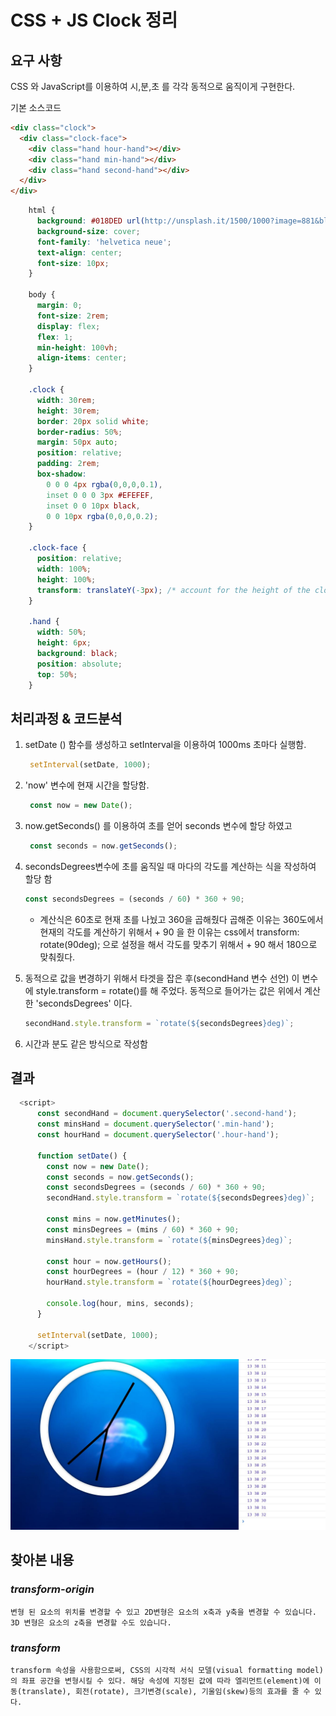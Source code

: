 # CSS + JS Clock 정리

## 요구 사항

CSS 와 JavaScript를 이용하여 시,분,초 를 각각 동적으로 움직이게 구현한다.

기본 소스코드

```html
<div class="clock">
  <div class="clock-face">
    <div class="hand hour-hand"></div>
    <div class="hand min-hand"></div>
    <div class="hand second-hand"></div>
  </div>
</div>
```

```CSS
    html {
      background: #018DED url(http://unsplash.it/1500/1000?image=881&blur=5);
      background-size: cover;
      font-family: 'helvetica neue';
      text-align: center;
      font-size: 10px;
    }

    body {
      margin: 0;
      font-size: 2rem;
      display: flex;
      flex: 1;
      min-height: 100vh;
      align-items: center;
    }

    .clock {
      width: 30rem;
      height: 30rem;
      border: 20px solid white;
      border-radius: 50%;
      margin: 50px auto;
      position: relative;
      padding: 2rem;
      box-shadow:
        0 0 0 4px rgba(0,0,0,0.1),
        inset 0 0 0 3px #EFEFEF,
        inset 0 0 10px black,
        0 0 10px rgba(0,0,0,0.2);
    }

    .clock-face {
      position: relative;
      width: 100%;
      height: 100%;
      transform: translateY(-3px); /* account for the height of the clock hands */
    }

    .hand {
      width: 50%;
      height: 6px;
      background: black;
      position: absolute;
      top: 50%;
    }
```

## 처리과정 & 코드분석

1. setDate () 함수를 생성하고 setInterval을 이용하여 1000ms 초마다 실행함.

   ```JavaScript
    setInterval(setDate, 1000);
   ```

2. 'now' 변수에 현재 시간을 할당함.

   ```JavaScript
    const now = new Date();
   ```

3. now.getSeconds() 를 이용하여 초를 얻어 seconds 변수에 할당 하였고

   ```JavaScript
    const seconds = now.getSeconds();
   ```

4. secondsDegrees변수에 초를 움직일 때 마다의 각도를 계산하는 식을 작성하여 할당 함

   ```JavaScript
   const secondsDegrees = (seconds / 60) * 360 + 90;
   ```

   - 계산식은 60초로 현재 초를 나눴고 360을 곱해줬다 곱해준 이유는 360도에서 현재의 각도를 계산하기 위해서 + 90 을 한 이유는 css에서 transform: rotate(90deg); 으로 설정을 해서 각도를 맞추기 위해서 + 90 해서 180으로 맞춰줬다.

5. 동적으로 값을 변경하기 위해서 타겟을 잡은 후(secondHand 변수 선언) 이 변수에 style.transform = rotate()를 해 주었다. 동적으로 들어가는 값은 위에서 계산한 'secondsDegrees' 이다.

   ```JavaScript
   secondHand.style.transform = `rotate(${secondsDegrees}deg)`;
   ```

6. 시간과 분도 같은 방식으로 작성함

## 결과

```JavaScript
  <script>
      const secondHand = document.querySelector('.second-hand');
      const minsHand = document.querySelector('.min-hand');
      const hourHand = document.querySelector('.hour-hand');

      function setDate() {
        const now = new Date();
        const seconds = now.getSeconds();
        const secondsDegrees = (seconds / 60) * 360 + 90;
        secondHand.style.transform = `rotate(${secondsDegrees}deg)`;

        const mins = now.getMinutes();
        const minsDegrees = (mins / 60) * 360 + 90;
        minsHand.style.transform = `rotate(${minsDegrees}deg)`;

        const hour = now.getHours();
        const hourDegrees = (hour / 12) * 360 + 90;
        hourHand.style.transform = `rotate(${hourDegrees}deg)`;

        console.log(hour, mins, seconds);
      }

      setInterval(setDate, 1000);
    </script>
```

![결과](/JavaScript30/02/clock.JPG)

## 찾아본 내용

### _transform-origin_

    변형 된 요소의 위치를 변경할 수 있고 2D변형은 요소의 x축과 y축을 변경할 수 있습니다. 3D 변형은 요소의 z축을 변경할 수도 있습니다.

### _transform_

    transform 속성을 사용함으로써, CSS의 시각적 서식 모델(visual formatting model)의 좌표 공간을 변형시킬 수 있다. 해당 속성에 지정된 값에 따라 엘리먼트(element)에 이동(translate), 회전(rotate), 크기변경(scale), 기울임(skew)등의 효과를 줄 수 있다.
